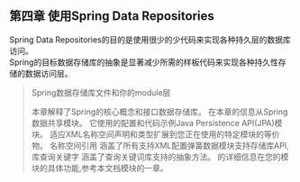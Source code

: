 ##  第四章 使用Spring Data Repositories

Spring Data Repositories的目的是使用很少的少代码来实现各种持久层的数据库访问。  
 Spring的目标数据存储库的抽象是显著减少所需的样板代码来实现各种持久性存储的数据访问层。


> Spring数据存储库文件和你的module层
>
>  本章解释了Spring的核心概念和接口数据存储库。 在本章的信息从Spring数据共享模块。 它使用的配置和代码示例Java Persistence API(JPA)模块。 适应XML名称空间声明和类型扩展到您正在使用的特定模块的等价物。 名称空间引用 涵盖了所有支持XML配置弹簧数据模块支持存储库API, 库查询关键字 涵盖了查询关键词库支持的抽象方法。 的详细信息在您的模块的具体功能,参考本文档模块的一章。
